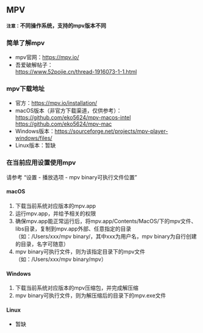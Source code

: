 ## MPV
  
<b>`注意：`不同操作系统，支持的mpv版本不同</b> 
  
### 简单了解mpv  
* mpv官网：https://mpv.io/  
* 吾爱破解帖子：  
https://www.52pojie.cn/thread-1916073-1-1.html

### mpv下载地址  
* 官方：https://mpv.io/installation/
* macOS版本（非官方下载渠道，仅供参考）：   
https://github.com/eko5624/mpv-macos-intel  
https://github.com/eko5624/mpv-mac
* Windows版本：https://sourceforge.net/projects/mpv-player-windows/files/
* Linux版本：暂缺  

### 在当前应用设置使用mpv
请参考 “设置 - 播放选项 - mpv binary可执行文件位置”

#### macOS
1. 下载当前系统对应版本的mpv.app  
2. 运行mpv.app，并给予相关的权限
3. 确保mpv.app能正常运行后，将mpv.app/Contents/MacOS/下的mpv文件、libs目录，复制到mpv.app外部、任意指定的目录  
（如：/Users/xxx/mpv binary/，其中xxx为用户名，mpv binary为自行创建的目录，名字可随意）
4. mpv binary可执行文件，则为该指定目录下的mpv文件（如：/Users/xxx/mpv binary/mpv）
  
#### Windows
1. 下载当前系统对应版本的mpv压缩包，并完成解压缩
2. mpv binary可执行文件，则为解压缩后的目录下的mpv.exe文件

#### Linux
* 暂缺